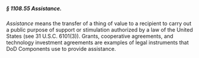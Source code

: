 ##### § 1108.55 Assistance. #####

*Assistance* means the transfer of a thing of value to a recipient to carry out a public purpose of support or stimulation authorized by a law of the United States (see 31 U.S.C. 6101(3)). Grants, cooperative agreements, and technology investment agreements are examples of legal instruments that DoD Components use to provide assistance.